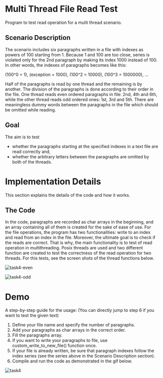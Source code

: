 # Multi Thread File Read Test

Program to test read operation for a multi thread scenario. 

## Scenario Description

The scenario includes six paragraphs written in a file with indexes as powers of 100 starting from 1. 
Because 1 and 100 are too close, series is violated only for the 2nd paragraph by making its index 1000
instead of 100. In other words, the indexes of paragraphs becomes like this: 

(100^0 = 1), (exception = 1000), (100^2 = 10000), (100^3 = 1000000), ...

Half of the paragraphs is read by one thread and the remaining is by another. The division of the paragraphs
is done according to their order in the file. One thread reads even ordered paragraphs in file: 2nd, 
4th and 6th, while the other thread reads odd ordered ones: 1st, 3rd and 5th. There are meaningless
dummy words between the paragraphs in the file which should be omitted while reading.

## Goal

The aim is to test

 * whether the paragraphs starting at the specified indexes in a text file are read correctly and,
 * whether the arbitrary letters between the paragraphs are omitted by both of the threads.



# Implementation Details

This section explains the details of the code and how it works. 

## The Code

In the code, paragraphs are recorded as char arrays in the beginning, and an array containing all of them is created 
for the sake of ease of use. For the file operations, the program has two functionalities: write to an index and read
from an index in the file. Moreover, the ultimate goal is to check if the reads are correct. That is why, the main 
functionality is to test of read operation in multithreading. Posix threads are used and two different function are created 
to test the correctness of the read operation for two threads. For this tests, see the screen shots of the thread functions below.


![task4-even](https://user-images.githubusercontent.com/60276129/153547859-a010e9f0-bb44-4c9e-9141-e3934c123fff.jpg)



![task4-odd](https://user-images.githubusercontent.com/60276129/153547886-c90a0c5d-13dc-4b08-b3d3-fc301de1c09d.jpg)





# Demo

A step-by-step guide for the usage:
(You can directly jump to step 6 if you want to test the given text)

  1. Define your file name and specify the number of paragraphs.
  2. Add your paragraphs as char arrays in the correct order.
  3. Fill the paragraphs array.
  4. If you want to write your paragraphs to file, use custom_write_to_new_file() function once.
  5. If your file is already written, be sure that paragraph indexes follow the index series (see the series above in the Scenario Description section). 
  6. Compile and run the code as demonstrated in the gif below.
 

![task4](https://user-images.githubusercontent.com/60276129/153550368-35812522-f5a5-45b9-b9ea-e0ccb76052cc.gif)

